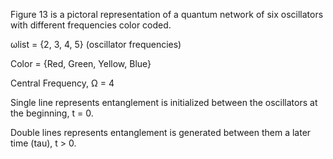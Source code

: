 Figure 13 is a pictoral representation of a quantum network of six oscillators with different frequencies color coded.

ωlist = {2, 3, 4, 5} (oscillator frequencies)

Color = {Red, Green, Yellow, Blue}

Central Frequency, Ω = 4

Single line represents entanglement is initialized between the oscillators at the beginning, t = 0.

Double lines represents entanglement is generated between them a later time (tau), t > 0.
